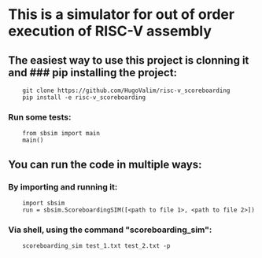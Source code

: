 # This is a simulator for out of order execution of RISC-V assembly

## The easiest way to use this project is clonning it and ### pip installing the project:
```
    git clone https://github.com/HugoValim/risc-v_scoreboarding
    pip install -e risc-v_scoreboarding
```
### Run some tests:
```
    from sbsim import main
    main()
```

## You can run the code in multiple ways:


### By importing and running it:
```
    import sbsim
    run = sbsim.ScoreboardingSIM([<path to file 1>, <path to file 2>])
```

### Via shell, using the command "scoreboarding_sim":
```
    scoreboarding_sim test_1.txt test_2.txt -p
```